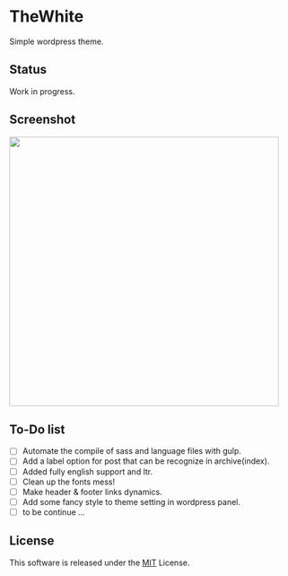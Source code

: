 # TheWhite

Simple wordpress theme.

## Status

Work in progress.

## Screenshot

<a href="https://theyahya.com/blog/"><img src="https://raw.githubusercontent.com/TheYahya/thewhite/master/screenshot.png" width="480px"/></a>

## To-Do list

- [ ] Automate the compile of sass and language files with gulp.
- [ ] Add a label option for post that can be recognize in archive(index).
- [ ] Added fully english support and ltr.
- [ ] Clean up the fonts mess!
- [ ] Make header & footer links dynamics.
- [ ] Add some fancy style to theme setting in wordpress panel.
- [ ] to be continue ...

## License

This software is released under the [MIT](https://github.com/TheYahya/thewhite/blob/master/LICENSE) License.
